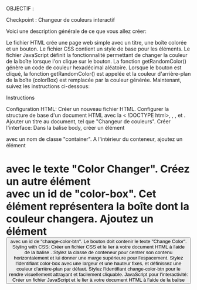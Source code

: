 
OBJECTIF :

 

Checkpoint : Changeur de couleurs interactif

Voici une description générale de ce que vous allez créer:

Le fichier HTML crée une page web simple avec un titre, une boîte colorée et un bouton.
Le fichier CSS contient un style de base pour les éléments.
Le fichier JavaScript définit la fonctionnalité permettant de changer la couleur de la boîte lorsque l'on clique sur le bouton.
La fonction getRandomColor() génère un code de couleur hexadécimal aléatoire.
Lorsque le bouton est cliqué, la fonction getRandomColor() est appelée et la couleur d'arrière-plan de la boîte (colorBox) est remplacée par la couleur générée.
Maintenant, suivez les instructions ci-dessous:

 


Instructions

Configuration HTML:
Créer un nouveau fichier HTML.
Configurer la structure de base d'un document HTML avec la < !DOCTYPE html>, <html>, <head>, et <body>.
Ajouter un titre au document, tel que "Changeur de couleurs".
Créer l'interface:
Dans la balise body, créer un élément <div> avec un nom de classe "container".
A l'intérieur du conteneur, ajoutez un élément <h1> avec le texte "Color Changer".
Créez un autre élément <div> avec un id de "color-box". Cet élément représentera la boîte dont la couleur changera.
Ajoutez un élément <button> avec un id de "change-color-btn". Le bouton doit contenir le texte "Change Color".
Styling with CSS:
Créer un fichier CSS et le lier à votre document HTML à l'aide de la balise <link>.
Stylez la classe de conteneur pour centrer son contenu horizontalement et lui donner une marge supérieure pour l'espacement.
Stylez l'identifiant color-box avec une largeur et une hauteur fixes, et définissez une couleur d'arrière-plan par défaut.
Stylez l'identifiant change-color-btn pour le rendre visuellement attrayant et facilement cliquable.
JavaScript pour l'interactivité:
Créer un fichier JavaScript et le lier à votre document HTML à l'aide de la balise <script>.
Écrire un code JavaScript pour attendre que le contenu du DOM soit chargé à l'aide de l'événement DOMContentLoaded.
Dans le gestionnaire d'événement, sélectionnez les éléments color-box et change-color-btn en utilisant document.getElementById().
Implémentez une fonction, appelons-la getRandomColor(), qui génère une couleur aléatoire. Vous pouvez utiliser des valeurs hexadécimales ou RVB.
Ajoutez un écouteur d'événement à l'élément change-color-btn. Lorsqu'il est cliqué, l'écouteur d'événement doit déclencher une fonction qui change la couleur d'arrière-plan de la boîte de couleurs en une couleur aléatoire générée par la fonction getRandomColor().
Test:
Ouvrez votre fichier HTML dans un navigateur Web.
Cliquez sur le bouton "Changez la couleur" et observez la couleur de la boîte changer dynamiquement.